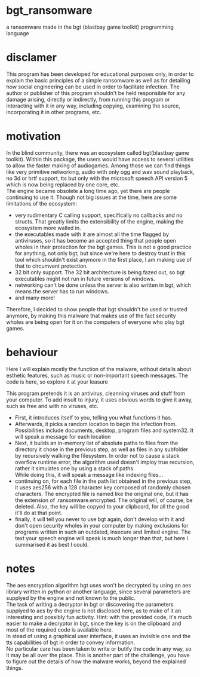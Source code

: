 # bgt_ransomware
a ransomware made in the bgt (blastbay game toolkit) programming language
# disclamer

This program has been developed for educational purposes only, in order to explain the basic principles of a simple ransomware as well as for detailing how social engineering can be used in order to facilitate infection. The author or publisher of this program shouldn't be held responsible for any damage arising, directly or indirectly, from running this program or interacting with it in any way, including copying, examining the source, incorporating it in other programs, etc.

# motivation

In the blind community, there was an ecosystem called bgt(blastbay game toolkit). Within this package, the users would have access to several utilities to allow the faster making of audiogames. Among those we can find things like very primitive networking, audio with only ogg and wav sound playback, no 3d or hrtf support, tts but only with the microsoft speech API version 5 which is now being replaced by one core, etc.  
The engine became obsolete a long time ago, yet there are people continuing to use it. Though not big issues at the time, here are some limitations of the ecosystem:

* very rudimentary C calling support, specifically no callbacks and no structs. That greatly limits the extensibility of the engine, making the ecosystem more walled in.
* the executables made with it are almost all the time flagged by antiviruses, so it has become an accepted thing that people open wholes in their protection for the bgt games. This is not a good practice for anything, not only bgt, but since we're here to destroy trust in this tool which shouldn't exist anymore in the first place, I am making use of that to circumvent protection.
* 32 bit only support. The 32 bit architecture is being fazed out, so bgt executables might not run in future versions of windows.
* networking can't be done unless the server is also written in bgt, which means the server has to run windows.
* and many more!

Therefore, I decided to show people that bgt shouldn't be used or trusted anymore, by making this malware that makes use of the fact security wholes are being open for it on the computers of everyone who play bgt games.

# behaviour

Here I will explain mostly the function of the malware, without details about esthetic features, such as music or non-important speech messages. The code is here, so explore it at your leasure

This program pretends it is an antivirus, cleanning viruses and stuff from your computer. To add insult to injury, it uses obvious words to give it away, such as free and with no viruses, etc.

* First, it introduces itself to you, telling you what functions it has.
* Afterwards, it picks a random location to begin the infection from. Possibilities include documents, desktop, program files and system32. It will speak a message for each location
* Next, it builds an in-memory list of absolute paths to files from the directory it chose in the previous step, as well as files in any subfolder by recursively walking the filesystem. In order not to cause a stack overflow runtime error, the algorithm used doesn't imploy true recursion, rather it simulates one by using a stack of paths.  
While doing this, it will speak a message like indexing files...
* continuing on, for each file in the path list obtained in the previous step, it uses aes256 with a 128 character key composed of randomly chosen characters. The encrypted file is named like the original one, but it has the extension of .ransomware.encrypted. The original will, of course, be deleted. Also, the key will be copyed to your clipboard, for all the good it'll do at that point.
* finally, it will tell you never to use bgt again, don't develop with it and don't open security wholes in your computer by making exclusions for programs written in such an outdated, insecure and limited engine. The text your speech engine will speak is much longer than that, but here I summarised it as best I could.

# notes

The aes encryption algorithm bgt uses won't be decrypted by using an aes library written in python or another language, since several parameters are supplyed by the engine and not known to the public.  
The task of writing a decryptor in bgt or discovering the parameters supplyed to aes by the engine is not disclosed here, as to make of it an interesting and possibly fun activity. Hint: with the provided code, it's much easier to make a decryptor in bgt, since the key is on the clipboard and most of the required code is available here.  
In stead of using a graphical user interface, it uses an invisible one and the tts capabilities of bgt in order to convey information.  
No particular care has been taken to write or butify the code in any way, so it may be all over the place. This is another part of the challenge, you have to figure out the details of how the malware works, beyond the explained things.

    

